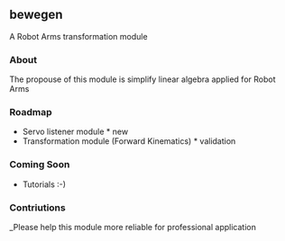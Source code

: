 bewegen
---
A Robot Arms transformation module

### About
The propouse of this module is simplify linear algebra applied for Robot Arms

### Roadmap
- Servo listener module * new
- Transformation module (Forward Kinematics) * validation

### Coming Soon
* Tutorials :-)

### Contriutions 
_Please help this module more reliable for professional application
